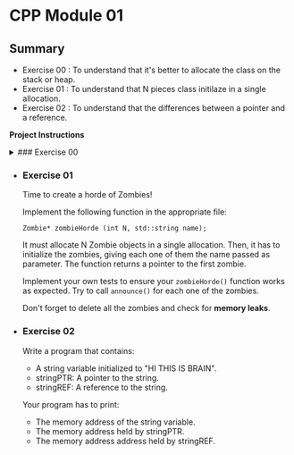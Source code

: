 # CPP Module 01

## Summary
- Exercise 00 : To understand that it's better to allocate the class on the stack or heap.
- Exercise 01 : To understand that N pieces class initilaze in a single allocation. 
- Exercise 02 : To understand that the differences between a pointer and a reference.

**Project Instructions**

<details>
  <summary>### Exercise 00</summary>
  
  First, implement a **Zombie** class. It has a string private attribute name.

  Add a member function ```void announce (void);``` to the Zombie class. Zombies announce themselves as follows:

  name: BraiiiiiinnnzzzZ...

  Then, implement the two following functions:

  ```Zombie* newZombie (std::string name);```

  It creates a zombie, name it, and return it so you can use it outside of the function scope.

  ```void randomChump (std::string name);```

  It creates a zombie, name it, and the zombie announces itself.

  Now, what is the actual point of the exercise? You have to determine in what case it's batter to allocate the zombies on the stack or heap.

  Zombies must be destroyed when you don't need them anymore. The destructor must print a message with the name of the zombie for debuggin purposes.
</details>

  

- ### Exercise 01

  Time to create a horde of Zombies!

  Implement the following function in the appropriate file:

  ```Zombie* zombieHorde (int N, std::string name);```
  
  It must allocate N Zombie objects in a single  allocation. Then, it has to initialize the zombies, giving each one of them the name passed as parameter. The function returns a pointer to the first zombie.
  
  Implement your own tests to ensure your ```zombieHorde()``` function works as expected. Try to call ```announce()``` for each one of the zombies.
  
  Don't forget to delete all the zombies and check for **memory leaks**.
  
- ### Exercise 02
  
  Write a program that contains:
  
  - A string variable initialized to "HI THIS IS BRAIN".
  - stringPTR: A pointer to the string.
  - stringREF: A reference to the string.
  
  Your program has to print:
  - The memory address of the string variable.
  - The memory address held by stringPTR.
  - The memory address address held by stringREF.
